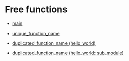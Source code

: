 # Free functions

- [main](./hello_world-main.md)

- [unique_function_name](./hello_world-unique_function_name.md)

- [duplicated_function_name  (hello_world)](./hello_world-duplicated_function_name.md)

- [duplicated_function_name  (hello_world::sub_module)](./hello_world-sub_module-duplicated_function_name.md)

